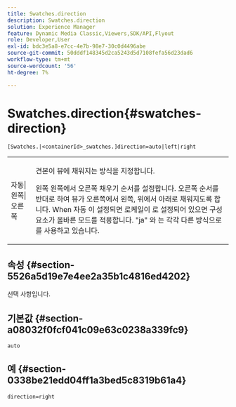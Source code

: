 ```yaml
---
title: Swatches.direction
description: Swatches.direction
solution: Experience Manager
feature: Dynamic Media Classic,Viewers,SDK/API,Flyout
role: Developer,User
exl-id: bdc3e5a8-e7cc-4e7b-98e7-30c0d4496abe
source-git-commit: 50dddf148345d2ca5243d5d7108fefa56d23dad6
workflow-type: tm+mt
source-wordcount: '56'
ht-degree: 7%

---
```


# Swatches.direction{#swatches-direction}

`[Swatches.|<containerId>_swatches.]direction=auto|left|right`

<table id="table_8DA8AC17A6FB4EC09DC9384B812D841C"> 
 <tbody> 
  <tr> 
   <td colname="col1"> <p> <span class="codeph"> 자동|왼쪽|오른쪽 </span> </p> </td> 
   <td colname="col2"> <p> 견본이 뷰에 채워지는 방식을 지정합니다. </p> <p> <span class="codeph"> 왼쪽 </span> 왼쪽에서 오른쪽 채우기 순서를 설정합니다. <span class="codeph"> 오른쪽 </span> 순서를 반대로 하여 뷰가 오른쪽에서 왼쪽, 위에서 아래로 채워지도록 합니다. When <span class="codeph"> 자동 </span> 이 설정되면 로케일이 로 설정되어 있으면 구성 요소가 올바른 모드를 적용합니다. <span class="codeph"> "ja" </span>와 는 각각 다른 방식으로 를 사용하고 있습니다. </p> </td> 
  </tr> 
 </tbody> 
</table>

## 속성 {#section-5526a5d19e7e4ee2a35b1c4816ed4202}

선택 사항입니다.

## 기본값 {#section-a08032f0fcf041c09e63c0238a339fc9}

`auto`

## 예 {#section-0338be21edd04ff1a3bed5c8319b61a4}

`direction=right`
